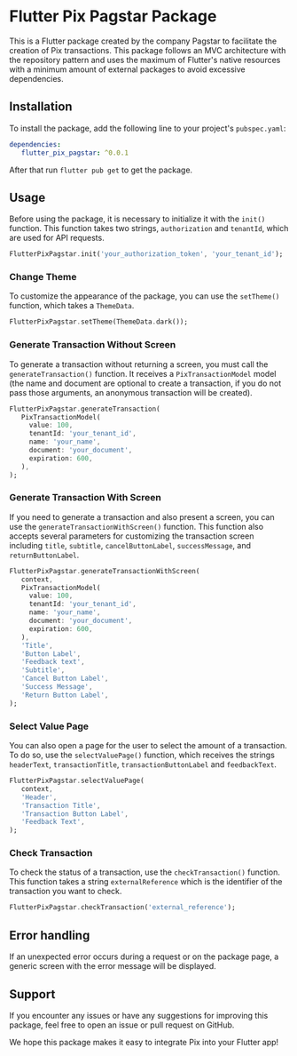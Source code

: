 # Flutter Pix Pagstar Package

This is a Flutter package created by the company Pagstar to facilitate the creation of Pix transactions. This package follows an MVC architecture with the repository pattern and uses the maximum of Flutter's native resources with a minimum amount of external packages to avoid excessive dependencies.

## Installation

To install the package, add the following line to your project's `pubspec.yaml`:

```yaml
dependencies:
   flutter_pix_pagstar: ^0.0.1
```

After that run `flutter pub get` to get the package.

## Usage

Before using the package, it is necessary to initialize it with the `init()` function. This function takes two strings, `authorization` and `tenantId`, which are used for API requests.

```dart
FlutterPixPagstar.init('your_authorization_token', 'your_tenant_id');
```

### Change Theme

To customize the appearance of the package, you can use the `setTheme()` function, which takes a `ThemeData`.

```dart
FlutterPixPagstar.setTheme(ThemeData.dark());
```

### Generate Transaction Without Screen

To generate a transaction without returning a screen, you must call the `generateTransaction()` function. It receives a `PixTransactionModel` model (the name and document are optional to create a transaction, if you do not pass those arguments, an anonymous transaction will be created).

```dart
FlutterPixPagstar.generateTransaction(
   PixTransactionModel(
     value: 100,
     tenantId: 'your_tenant_id',
     name: 'your_name',
     document: 'your_document',
     expiration: 600,
   ),
);
```

### Generate Transaction With Screen

If you need to generate a transaction and also present a screen, you can use the `generateTransactionWithScreen()` function. This function also accepts several parameters for customizing the transaction screen including `title`, `subtitle`, `cancelButtonLabel`, `successMessage`, and `returnButtonLabel`.

```dart
FlutterPixPagstar.generateTransactionWithScreen(
   context,
   PixTransactionModel(
     value: 100,
     tenantId: 'your_tenant_id',
     name: 'your_name',
     document: 'your_document',
     expiration: 600,
   ),
   'Title',
   'Button Label',
   'Feedback text',
   'Subtitle',
   'Cancel Button Label',
   'Success Message',
   'Return Button Label',
);
```

### Select Value Page

You can also open a page for the user to select the amount of a transaction. To do so, use the `selectValuePage()` function, which receives the strings `headerText`, `transactionTitle`, `transactionButtonLabel` and `feedbackText`.

```dart
FlutterPixPagstar.selectValuePage(
   context,
   'Header',
   'Transaction Title',
   'Transaction Button Label',
   'Feedback Text',
);
```

### Check Transaction

To check the status of a transaction, use the `checkTransaction()` function. This function takes a string `externalReference` which is the identifier of the transaction you want to check.

```dart
FlutterPixPagstar.checkTransaction('external_reference');
```

## Error handling

If an unexpected error occurs during a request or on the package page, a generic screen with the error message will be displayed.

## Support

If you encounter any issues or have any suggestions for improving this package, feel free to open an issue or pull request on GitHub.

We hope this package makes it easy to integrate Pix into your Flutter app!
